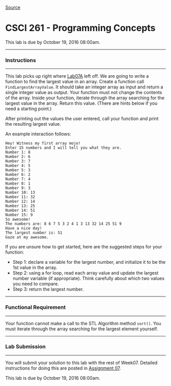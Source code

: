 
[Source](http://eecs.mines.edu/Courses/csci261/labs/lab7b.php "Permalink to CSCI 261 - Programming Concepts")

# CSCI 261 - Programming Concepts

This lab is due by October 19, 2016 08:00am.

  

* * *

### Instructions

* * *

This lab picks up right where [Lab07A][1] left off. We are going to write a function to find the largest value in an array. Create a function call `FindLargestArrayValue`. It should take an integer array as input and return a single integer value as output. Your function must not change the contents of the array. Inside your function, iterate through the array searching for the largest value in the array. Return this value. (There are hints below if you need a starting point.)

After printing out the values the user entered, call your function and print the resulting largest value.

An example interaction follows:

```
Hey! Witness my first array mojo!  
Enter 15 numbers and I will tell you what they are.  
Number 1: 8  
Number 2: 6  
Number 3: 7  
Number 4: 5  
Number 5: 3  
Number 6: 2  
Number 7: 4  
Number 8: 1  
Number 9: 3  
Number 10: 13  
Number 11: 32  
Number 12: 14  
Number 13: 25  
Number 14: 51  
Number 15: 9  
So awesome!  
The numbers are: 8 6 7 5 3 2 4 1 3 13 32 14 25 51 9  
Have a nice day!  
The largest number is: 51  
Gaze at my awesome.
```  

If you are unsure how to get started, here are the suggested steps for your function:   

* Step 1: declare a variable for the largest number, and initialize it to be the 1st value in the array.
* Step 2: using a for loop, read each array value and update the largest number variable (if appropriate). Think carefully about which two values you need to compare.
* Step 3: return the largest number.


* * *

### Functional Requirement

* * *

Your function cannot make a call to the STL Algorithm method `sort()`. You must iterate through the array searching for the largest element yourself.

* * *

### Lab Submission

* * *

  

You will submit your solution to this lab with the rest of Week07. Detailed instructions for doing this are posted in [Assignment 07][2].

This lab is due by October 19, 2016 08:00am.

[1]: lab7a.php
[2]: ../homework/hw7.php
  
